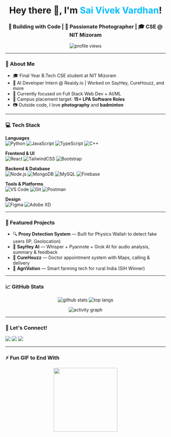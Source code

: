 <h1 align="center">Hey there 👋, I'm <span style="color:#00bfff">Sai Vivek Vardhan</span>!</h1>
<h3 align="center">🚀 Building with Code | 📸 Passionate Photographer | 🎓 CSE @ NIT Mizoram</h3>

<p align="center">
  <img src="https://komarev.com/ghpvc/?username=vivekvardhan7&label=Profile%20views&color=0e75b6&style=flat" alt="profile views" />
</p>

---

### 🌟 About Me

- 🎓 Final Year B.Tech CSE student at NIT Mizoram
- 💼 AI Developer Intern @ Reaidy.io | Worked on SayHey, CureHouzz, and more
- 🧠 Currently focused on Full Stack Web Dev + AI/ML
- 📌 Campus placement target: **15+ LPA Software Roles**
- 📷 Outside code, I love **photography** and **badminton**

---

### 💻 Tech Stack

**Languages**  
![Python](https://img.shields.io/badge/-Python-3776AB?style=for-the-badge&logo=python) 
![JavaScript](https://img.shields.io/badge/-JavaScript-F7DF1E?style=for-the-badge&logo=javascript&logoColor=black) 
![TypeScript](https://img.shields.io/badge/-TypeScript-007ACC?style=for-the-badge&logo=typescript) 
![C++](https://img.shields.io/badge/-C++-00599C?style=for-the-badge&logo=c%2B%2B)

**Frontend & UI**  
![React](https://img.shields.io/badge/-React-61DAFB?style=for-the-badge&logo=react) 
![TailwindCSS](https://img.shields.io/badge/-Tailwind%20CSS-38B2AC?style=for-the-badge&logo=tailwind-css) 
![Bootstrap](https://img.shields.io/badge/-Bootstrap-563D7C?style=for-the-badge&logo=bootstrap)

**Backend & Database**  
![Node.js](https://img.shields.io/badge/-Node.js-339933?style=for-the-badge&logo=node.js) 
![MongoDB](https://img.shields.io/badge/-MongoDB-47A248?style=for-the-badge&logo=mongodb) 
![MySQL](https://img.shields.io/badge/-MySQL-4479A1?style=for-the-badge&logo=mysql) 
![Firebase](https://img.shields.io/badge/-Firebase-FFCA28?style=for-the-badge&logo=firebase)

**Tools & Platforms**  
![VS Code](https://img.shields.io/badge/-VS%20Code-007ACC?style=for-the-badge&logo=visual-studio-code) 
![Git](https://img.shields.io/badge/-Git-F05032?style=for-the-badge&logo=git) 
![Postman](https://img.shields.io/badge/-Postman-FF6C37?style=for-the-badge&logo=postman)

**Design**  
![Figma](https://img.shields.io/badge/-Figma-F24E1E?style=for-the-badge&logo=figma) 
![Adobe XD](https://img.shields.io/badge/-Adobe%20XD-FF61F6?style=for-the-badge&logo=adobe-xd)

---

### 🚀 Featured Projects

- 🔍 **Proxy Detection System** — Built for Physics Wallah to detect fake users (IP, Geolocation)
- 💬 **SayHey AI** — Whisper + Pyannote + Grok AI for audio analysis, summary & feedback
- 🏥 **CureHouzz** — Doctor appointment system with Maps, calling & delivery
- 🌾 **AgriVation** — Smart farming tech for rural India (SIH Winner)

---

### 📈 GitHub Stats

<p align="center">
  <img src="https://github-readme-stats.vercel.app/api?username=vivekvardhan7&show_icons=true&theme=midnight-purple" alt="github stats" />
  <img src="https://github-readme-stats.vercel.app/api/top-langs/?username=vivekvardhan7&layout=compact&theme=midnight-purple" alt="top langs" />
</p>

<p align="center">
  <img src="https://github-readme-activity-graph.cyclic.app/graph?username=vivekvardhan7&theme=react-dark" alt="activity graph" />
</p>

---

### 🔗 Let's Connect!

<p align="left">
  <a href="mailto:saivivekofficial@gmail.com"><img src="https://img.shields.io/badge/Gmail-D14836?style=for-the-badge&logo=gmail&logoColor=white" /></a>
  <a href="https://linkedin.com/in/sai-vivek-tata-049210280"><img src="https://img.shields.io/badge/LinkedIn-blue?style=for-the-badge&logo=linkedin&logoColor=white" /></a>
  <a href="https://personal-portfolio-bjfk.vercel.app/"><img src="https://img.shields.io/badge/Portfolio-black?style=for-the-badge&logo=vercel&logoColor=white" /></a>
</p>

---

### ⚡ Fun GIF to End With

<p align="center">
  <img src="https://media.tenor.com/qJ5evVs-_uUAAAAC/coding.gif" height="200" />
</p>
